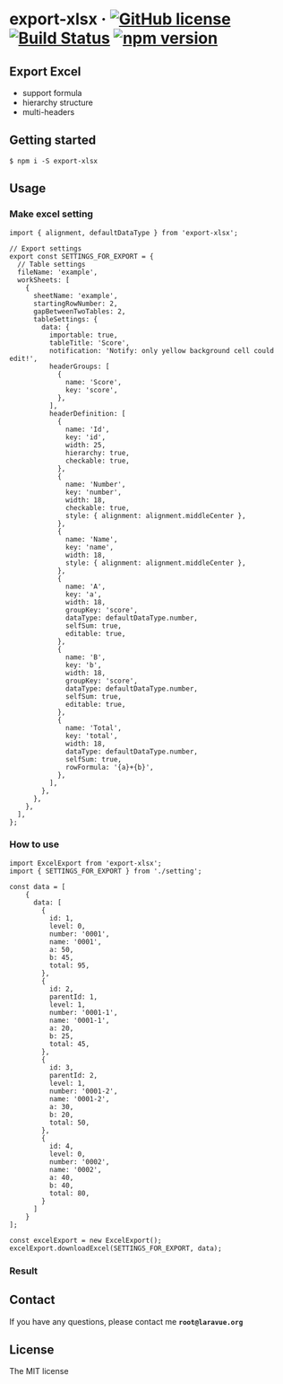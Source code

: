 # export-xlsx &middot; [![GitHub license](https://img.shields.io/badge/license-MIT-blue.svg)](https://github.com/zmecust/export-xlsx/blob/master/LICENCE) [![Build Status](https://travis-ci.org/zmecust/export-xlsx.svg)](https://travis-ci.org/zmecust/export-xlsx) [![npm version](https://badge.fury.io/js/export-xlsx.svg)](https://badge.fury.io/js/export-xlsx)

## Export Excel

- support formula
- hierarchy structure
- multi-headers


## Getting started

    $ npm i -S export-xlsx


## Usage

### Make excel setting

```
import { alignment, defaultDataType } from 'export-xlsx';

// Export settings
export const SETTINGS_FOR_EXPORT = {
  // Table settings
  fileName: 'example',
  workSheets: [
    {
      sheetName: 'example',
      startingRowNumber: 2,
      gapBetweenTwoTables: 2,
      tableSettings: {
        data: {
          importable: true,
          tableTitle: 'Score',
          notification: 'Notify: only yellow background cell could edit!',
          headerGroups: [
            {
              name: 'Score',
              key: 'score',
            },
          ],
          headerDefinition: [
            {
              name: 'Id',
              key: 'id',
              width: 25,
              hierarchy: true,
              checkable: true,
            },
            {
              name: 'Number',
              key: 'number',
              width: 18,
              checkable: true,
              style: { alignment: alignment.middleCenter },
            },
            {
              name: 'Name',
              key: 'name',
              width: 18,
              style: { alignment: alignment.middleCenter },
            },
            {
              name: 'A',
              key: 'a',
              width: 18,
              groupKey: 'score',
              dataType: defaultDataType.number,
              selfSum: true,
              editable: true,
            },
            {
              name: 'B',
              key: 'b',
              width: 18,
              groupKey: 'score',
              dataType: defaultDataType.number,
              selfSum: true,
              editable: true,
            },
            {
              name: 'Total',
              key: 'total',
              width: 18,
              dataType: defaultDataType.number,
              selfSum: true,
              rowFormula: '{a}+{b}',
            },
          ],
        },
      },
    },
  ],
};
```

### How to use

```
import ExcelExport from 'export-xlsx';
import { SETTINGS_FOR_EXPORT } from './setting';

const data = [
    {
      data: [
        {
          id: 1,
          level: 0,
          number: '0001',
          name: '0001',
          a: 50,
          b: 45,
          total: 95,
        },
        {
          id: 2,
          parentId: 1,
          level: 1,
          number: '0001-1',
          name: '0001-1',
          a: 20,
          b: 25,
          total: 45,
        },
        {
          id: 3,
          parentId: 2,
          level: 1,
          number: '0001-2',
          name: '0001-2',
          a: 30,
          b: 20,
          total: 50,
        },
        {
          id: 4,
          level: 0,
          number: '0002',
          name: '0002',
          a: 40,
          b: 40,
          total: 80,
        }
      ]
    }
];

const excelExport = new ExcelExport();
excelExport.downloadExcel(SETTINGS_FOR_EXPORT, data);
```

### Result



## Contact

If you have any questions, please contact me **`root@laravue.org`**

## License
The MIT license
